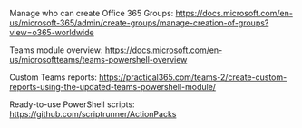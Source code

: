 Manage who can create Office 365 Groups: https://docs.microsoft.com/en-us/microsoft-365/admin/create-groups/manage-creation-of-groups?view=o365-worldwide

Teams module overview: https://docs.microsoft.com/en-us/microsoftteams/teams-powershell-overview

Custom Teams reports: https://practical365.com/teams-2/create-custom-reports-using-the-updated-teams-powershell-module/

Ready-to-use PowerShell scripts: https://github.com/scriptrunner/ActionPacks

